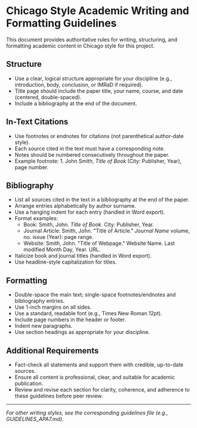 # Chicago Style Academic Writing and Formatting Guidelines

This document provides authoritative rules for writing, structuring, and formatting academic content in Chicago style for this project.

## Structure
- Use a clear, logical structure appropriate for your discipline (e.g., introduction, body, conclusion, or IMRaD if required).
- Title page should include the paper title, your name, course, and date (centered, double-spaced).
- Include a bibliography at the end of the document.

## In-Text Citations
- Use footnotes or endnotes for citations (not parenthetical author-date style).
- Each source cited in the text must have a corresponding note.
- Notes should be numbered consecutively throughout the paper.
- Example footnote: 1. John Smith, *Title of Book* (City: Publisher, Year), page number.

## Bibliography
- List all sources cited in the text in a bibliography at the end of the paper.
- Arrange entries alphabetically by author surname.
- Use a hanging indent for each entry (handled in Word export).
- Format examples:
  - Book: Smith, John. *Title of Book*. City: Publisher, Year.
  - Journal Article: Smith, John. "Title of Article." *Journal Name* volume, no. issue (Year): page range.
  - Website: Smith, John. "Title of Webpage." Website Name. Last modified Month Day, Year. URL.
- Italicize book and journal titles (handled in Word export).
- Use headline-style capitalization for titles.

## Formatting
- Double-space the main text; single-space footnotes/endnotes and bibliography entries.
- Use 1-inch margins on all sides.
- Use a standard, readable font (e.g., Times New Roman 12pt).
- Include page numbers in the header or footer.
- Indent new paragraphs.
- Use section headings as appropriate for your discipline.

## Additional Requirements
- Fact-check all statements and support them with credible, up-to-date sources.
- Ensure all content is professional, clear, and suitable for academic publication.
- Review and revise each section for clarity, coherence, and adherence to these guidelines before peer review.

---

*For other writing styles, see the corresponding guidelines file (e.g., GUIDELINES_APA7.md).*
